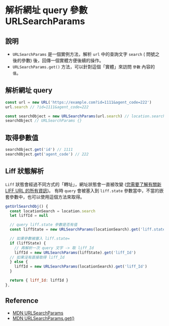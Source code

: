 # 解析網址 query 參數 URLSearchParams

## 說明
- `URLSearchParams` 是一個實例方法，解析 `url` 中的查詢文字 `search` ( 問號之後的參數) 後，回傳一個實體方便後續的操作。
- `URLSearchParams.get()` 方法，可以針對這個「實體」來訪問 `參數` 內容的 `值`。

## 解析網址 query
```js {4}
const url = new URL('https://example.com?id=1111&agent_code=222')
url.search // ?id=1111&agent_code=222

const searchObject = new URLSearchParams(url.search) // location.search 一樣
searchObject // URLSearchParams {}
```

## 取得參數值
```js
searchObject.get('id') // 1111 
searchObject.get('agent_code') // 222
```

## Liff 狀態解析
`Liff` 狀態會經過不同方式的「轉址」，網址狀態會一直被改變 ([您需要了解有關新 LIFF URL 的所有資訊])。
有時 `query` 會被塞入到 `liff.state` 參數當中，不當的嵌套參數中，也可以使用這個方法來取得。


```js
getUrlSearchObj() {
  const locationSearch = location.search
  let liffId = null

  // query liff.state 參數是否有值
  const liffState = new URLSearchParams(locationSearch).get('liff.state')

  // 如果參數被塞入 liff.state=
  if (liffState) {
    // 再解析一次 query 文字 -> 取 liff_Id
    liffId = new URLSearchParams(liffState).get('liff_Id')
  // 如果沒有直接取得 liff_Id
  } else {
    liffId = new URLSearchParams(locationSearch).get('liff_Id')
  }

  return { liff_Id: liffId }
},
```

## Reference
[您需要了解有關新 LIFF URL 的所有資訊]: https://engineering.linecorp.com/zh-hant/blog/new-liff-url-infomation/
- [MDN URLSearchParams](https://developer.mozilla.org/en-US/docs/Web/API/URLSearchParams/URLSearchParams)
- [MDN URLSearchParams.get()](https://developer.mozilla.org/en-US/docs/Web/API/URLSearchParams/get)